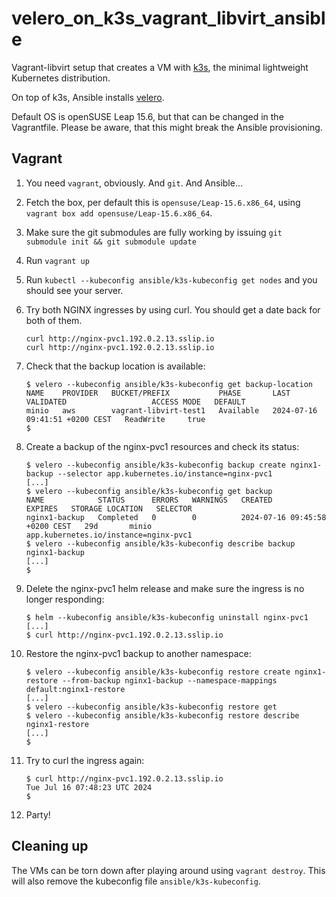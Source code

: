 # velero_on_k3s_vagrant_libvirt_ansible

Vagrant-libvirt setup that creates a VM with [k3s](https://k3s.io/), the minimal
lightweight Kubernetes distribution.

On top of k3s, Ansible installs [velero](https://velero.io/).

Default OS is openSUSE Leap 15.6, but that can be changed in the Vagrantfile.
Please be aware, that this might break the Ansible provisioning.

## Vagrant

1. You need `vagrant`, obviously. And `git`. And Ansible...
1. Fetch the box, per default this is `opensuse/Leap-15.6.x86_64`, using
   `vagrant box add opensuse/Leap-15.6.x86_64`.
1. Make sure the git submodules are fully working by issuing
   `git submodule init && git submodule update`
1. Run `vagrant up`
1. Run `kubectl --kubeconfig ansible/k3s-kubeconfig get nodes` and you should
   see your server.
1. Try both NGINX ingresses by using curl. You should get a date back for both
   of them.

   ```
   curl http://nginx-pvc1.192.0.2.13.sslip.io
   curl http://nginx-pvc1.192.0.2.13.sslip.io
   ```

1. Check that the backup location is available:

   ```
   $ velero --kubeconfig ansible/k3s-kubeconfig get backup-location
   NAME    PROVIDER   BUCKET/PREFIX           PHASE       LAST VALIDATED                   ACCESS MODE   DEFAULT
   minio   aws        vagrant-libvirt-test1   Available   2024-07-16 09:41:51 +0200 CEST   ReadWrite     true
   $
   ```

1. Create a backup of the nginx-pvc1 resources and check its status:

   ```
   $ velero --kubeconfig ansible/k3s-kubeconfig backup create nginx1-backup --selector app.kubernetes.io/instance=nginx-pvc1
   [...]
   $ velero --kubeconfig ansible/k3s-kubeconfig get backup
   NAME            STATUS      ERRORS   WARNINGS   CREATED                          EXPIRES   STORAGE LOCATION   SELECTOR
   nginx1-backup   Completed   0        0          2024-07-16 09:45:58 +0200 CEST   29d       minio              app.kubernetes.io/instance=nginx-pvc1
   $ velero --kubeconfig ansible/k3s-kubeconfig describe backup nginx1-backup
   [...]
   $
   ```

1. Delete the nginx-pvc1 helm release and make sure the ingress is no longer
   responding:

   ```
   $ helm --kubeconfig ansible/k3s-kubeconfig uninstall nginx-pvc1
   [...]
   $ curl http://nginx-pvc1.192.0.2.13.sslip.io
   ```

1. Restore the nginx-pvc1 backup to another namespace:

   ```
   $ velero --kubeconfig ansible/k3s-kubeconfig restore create nginx1-restore --from-backup nginx1-backup --namespace-mappings default:nginx1-restore
   [...]
   $ velero --kubeconfig ansible/k3s-kubeconfig restore get
   $ velero --kubeconfig ansible/k3s-kubeconfig restore describe nginx1-restore
   [...]
   $
   ```

1. Try to curl the ingress again:

   ```
   $ curl http://nginx-pvc1.192.0.2.13.sslip.io
   Tue Jul 16 07:48:23 UTC 2024
   $
   ```

1. Party!

## Cleaning up

The VMs can be torn down after playing around using `vagrant destroy`. This will
also remove the kubeconfig file `ansible/k3s-kubeconfig`.
